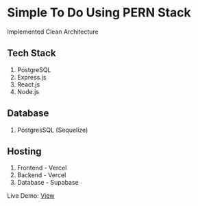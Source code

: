 # Simple To Do Using PERN Stack

Implemented Clean Architecture

## Tech Stack
1. PostgreSQL
2. Express.js
3. React.js
4. Node.js

## Database
1. PostgresSQL (Sequelize)

## Hosting
1. Frontend - Vercel
2. Backend - Vercel
3. Database - Supabase

Live Demo: [View](https://pern-todo-app-client-kt8xcb4qz-thakshakas-projects.vercel.app/)
